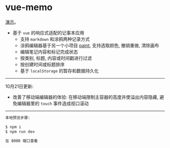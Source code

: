 # vue-memo

[演示](https://youknowznm.github.io/demos/vue-memo/)。

- 基于 `vue` 的响应式适配的记事本应用
  - 支持 `markdown` 和涂鸦两种记录方式
  - 涂鸦编辑器基于另一个小项目 [paint](https://github.com/youknowznm/paint), 支持选取颜色, 撤销重做, 清除画布
  - 编辑笔记内容和标记完成状态
  - 按类别, 标题, 内容或时间戳进行过滤
  - 按创建时间或标题排序
  - 基于 `localStorage` 的暂存和数据持久化

---

10月21日更新:
  - 改善了移动端编辑器的体验: 在移动端限制主容器的高度并使溢出内容隐藏, 避免编辑器里的 `touch` 事件造成视口滚动

---

```bash
本地预览步骤:

$ npm i
$ npm run dev

在 8080 端口查看
```
